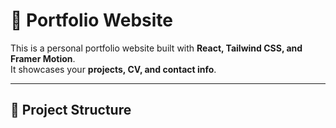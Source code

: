 # 🚀 Portfolio Website

This is a personal portfolio website built with **React, Tailwind CSS, and Framer Motion**.  
It showcases your **projects, CV, and contact info**.

---

## 📂 Project Structure
